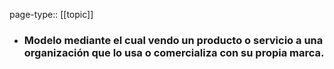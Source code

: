 page-type:: [[topic]]
- ### Modelo mediante el cual vendo un producto o servicio a una organización que lo usa o comercializa con su propia marca.


